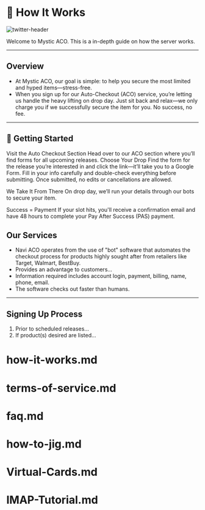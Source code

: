 # 🔮 How It Works

![twitter-header](https://github.com/user-attachments/assets/f2731a3e-1481-4f7f-a844-e477f7ad5b82)

Welcome to Mystic ACO. This is a in-depth guide on how the server works.

---

## Overview
- At Mystic ACO, our goal is simple: to help you secure the most limited and hyped items—stress-free.
- When you sign up for our Auto-Checkout (ACO) service, you’re letting us handle the heavy lifting on drop day. Just sit back and relax—we only charge you if we successfully secure the item for you. No success, no fee.

---

## 🚀 Getting Started

Visit the Auto Checkout Section
Head over to our ACO section where you’ll find forms for all upcoming releases.
Choose Your Drop
Find the form for the release you’re interested in and click the link—it’ll take you to a Google Form. Fill in your info carefully and double-check everything before submitting. Once submitted, no edits or cancellations are allowed.

We Take It From There
On drop day, we’ll run your details through our bots to secure your item.

Success = Payment
If your slot hits, you'll receive a confirmation email and have 48 hours to complete your Pay After Success (PAS) payment.









## Our Services
- Navi ACO operates from the use of "bot" software that automates the checkout process for products highly sought after from retailers like Target, Walmart, BestBuy.
- Provides an advantage to customers...
- Information required includes account login, payment, billing, name, phone, email.
- The software checks out faster than humans.

---

## Signing Up Process
1. Prior to scheduled releases...
2. If product(s) desired are listed...




# how-it-works.md
# terms-of-service.md
# faq.md
# how-to-jig.md
# Virtual-Cards.md
# IMAP-Tutorial.md
